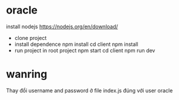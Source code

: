 # oracle
install nodejs https://nodejs.org/en/download/
- clone project 
- install dependence
  npm install
  cd client npm install
- run project
  in root project
  npm start
  cd client
  npm run dev
# wanring
  Thay đổi username and password ở file index.js đúng với user oracle 
